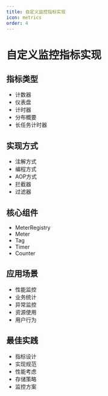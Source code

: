 ```yaml
---
title: 自定义监控指标实现
icon: metrics
order: 4
---
```


# 自定义监控指标实现

## 指标类型
- 计数器
- 仪表盘
- 计时器
- 分布概要
- 长任务计时器

## 实现方式
- 注解方式
- 编程方式
- AOP方式
- 拦截器
- 过滤器

## 核心组件
- MeterRegistry
- Meter
- Tag
- Timer
- Counter

## 应用场景
- 性能监控
- 业务统计
- 异常监控
- 资源使用
- 用户行为

## 最佳实践
- 指标设计
- 实现规范
- 性能考虑
- 存储策略
- 监控方案
